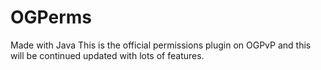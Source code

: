 # OGPerms

Made with Java
This is the official permissions plugin on OGPvP and this will be continued updated with lots of features.

